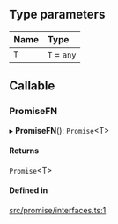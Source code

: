 ## Type parameters

| Name | Type |
| :------ | :------ |
| `T` | `T` = `any` |

## Callable

### PromiseFN

▸ **PromiseFN**(): `Promise`<T\>

#### Returns

`Promise`<T\>

#### Defined in

[src/promise/interfaces.ts:1](https://github.com/planjs/utils/blob/f16b9fd/src/promise/interfaces.ts#L1)
